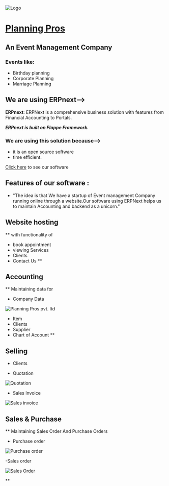 ![Logo](https://github.com/Falcon-Coders/Hackathon-1.0/blob/projects/Falcon%20Coders/planpros.jpeg)

# [Planning Pros](https://46867a9007f2.ngrok.io/planning-pros)
## An Event Management Company
### Events like:
- Birthday planning
- Corporate Planning
- Marriage Planning

## We are using ERPnext-->
**ERPnext**: ERPNext is a comprehensive business solution with features from Financial Accounting to Portals.

***ERPnext is built on Flappe Framework.***

### We are using this solution because-->
- it is an open source software 
- time efficient. 

[Click here](https://46867a9007f2.ngrok.io/planning-pros) to see our software

## Features of our software :
- "The idea is that We have a startup of Event management Company running online through a website.Our software using ERPNext helps us to maintain Accounting and backend as a unicorn."

## Website hosting
** with functionality of

- book appointment
- viewing Services
- Clients
- Contact Us
**
## Accounting 
** Maintaining data for

- Company Data
 
 ![Planning Pros pvt. ltd](https://user-images.githubusercontent.com/57444962/110230373-7bfbe780-7f36-11eb-8457-cb053b9ba5d1.png)

- Item
- Clients 
- Supplier
- Chart of Account
**
## Selling

- Clients

- Quotation

![Quotation](https://user-images.githubusercontent.com/57444962/110230197-53272280-7f35-11eb-914d-0ca3c8950a5f.png)

- Sales Invoice

![Sales invoice](https://user-images.githubusercontent.com/57444962/110230429-e876e680-7f36-11eb-84a8-a7083286a70f.png)

## Sales & Purchase
** Maintaining Sales Order And Purchase Orders

- Purchase order

![Purchase order](https://user-images.githubusercontent.com/57444962/110230498-65a25b80-7f37-11eb-8cfc-1de8aa8e4bcd.png)

-Sales order

![Sales Order](https://user-images.githubusercontent.com/57444962/110230561-d9dcff00-7f37-11eb-9cd7-ef78b5007bbe.png)

**

















